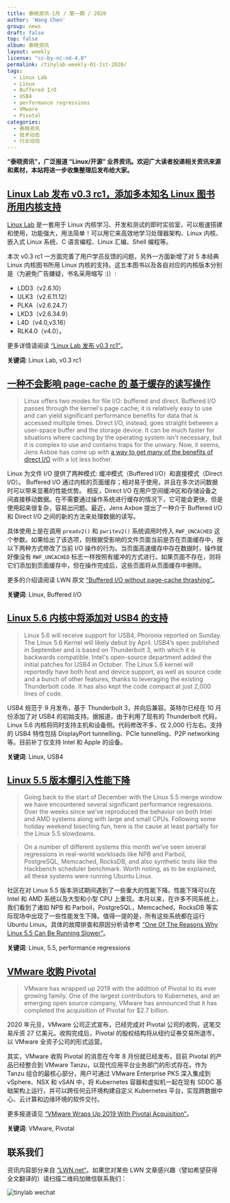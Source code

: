 ```yaml
---
title: 泰晓资讯·1月 / 第一期 / 2020
author: 'Wang Chen'
group: news
draft: false
top: false
album: 泰晓资讯
layout: weekly
license: "cc-by-nc-nd-4.0"
permalink: /tinylab-weekly-01-1st-2020/
tags:
  - Linux Lab
  - Linux
  - Buffered I/O
  - USB4
  - performance regressions
  - VMware
  - Pivotal
categories:
  - 泰晓资讯
  - 技术动态
  - 行业动向
---
```


**“泰晓资讯”，广泛报道 “Linux/开源” 业界资讯。欢迎广大读者投递相关资讯来源和素材，本站将进一步收集整理后发布给大家。**

## [**Linux Lab 发布 v0.3 rc1，添加多本知名 Linux 图书所用内核支持**](https://tinylab.org/linux-lab-v03-rc1/)

[Linux Lab](https://tinylab.org/linux-lab) 是一套用于 Linux 内核学习、开发和测试的即时实验室，可以极速搭建和使用，功能强大，用法简单！可以用它来高效地学习处理器架构、Linux 内核、嵌入式 Linux 系统、C 语言编程、Linux 汇编、Shell 编程等。

本次 v0.3 rc1 一方面完善了用户学员反馈的问题，另外一方面新增了对 5 本经典 Linux 内核图书所用 Linux 内核的支持。这五本图书以及各自对应的内核版本分别是（为避免广告嫌疑，书名采用缩写 :)）: 
- LDD3（v2.6.10）
- ULK3（v2.6.11.12）
- PLKA（v2.6.24.7）
- LKD3（v2.6.34.9）
- L4D（v4.0,v3.16）
- RLK4.0（v4.0）。

更多详情请阅读 [“Linux Lab 发布 v0.3 rc1”](https://tinylab.org/linux-lab-v03-rc1/)。

**关键词**: Linux Lab, v0.3 rc1

## [**一种不会影响 page-cache 的 基于缓存的读写操作**](https://lwn.net/Articles/806980/)

> Linux offers two modes for file I/O: buffered and direct. Buffered I/O passes through the kernel's page cache; it is relatively easy to use and can yield significant performance benefits for data that is accessed multiple times. Direct I/O, instead, goes straight between a user-space buffer and the storage device. It can be much faster for situations where caching by the operating system isn't necessary, but it is complex to use and contains traps for the unwary. Now, it seems, Jens Axboe has come up with [a way to get many of the benefits of direct I/O](https://lwn.net/ml/linux-fsdevel/20191210162454.8608-1-axboe@kernel.dk/) with a lot less bother.

Linux 为文件 I/O 提供了两种模式: 缓冲模式（Buffered I/O）和直接模式（Direct I/O）。 Buffered I/O 通过内核的页面缓存；相对易于使用，并且在多次访问数据时可以带来显著的性能优势。 相反，Direct I/O 在用户空间缓冲区和存储设备之间直接移动数据。在不需要通过操作系统进行缓存的情况下，它可能会更快，但是使用起来很复杂，容易出问题。最近，Jens Axboe 提出了一种介于 Buffered I/O 和 Direct I/O 之间的新的方法来处理数据的读写。

具体使用上是在调用 `preadv2()` 和 `pwritev2()` 系统调用时传入 `RWF_UNCACHED` 这个参数。如果给出了该选项，则根据受影响的文件页面当前是否在页面缓存中，按以下两种方式修改了当前 I/O 操作的行为。当页面高速缓存中存在数据时，操作就好像没有 `RWF_UNCACHED` 标志一样按照有缓冲的方式进行。如果页面不存在，则将它们添加到页面缓存中，但在操作完成后，这些页面将从页面缓存中删除。

更多的介绍请阅读 LWN 原文 [“Buffered I/O without page-cache thrashing”](https://lwn.net/Articles/806980/)。

**关键词**: Linux, Buffered I/O

## [**Linux 5.6 内核中将添加对 USB4 的支持**](https://www.tomshardware.com/news/usb-4-support-linux-kernel-56) 

> Linux 5.6 will receive support for USB4, Phoronix reported on Sunday. The Linux 5.6 Kernel will likely debut by April.
> USB4’s spec published in September and is based on Thunderbolt 3, with which it is backwards compatible. Intel's open-source department added the initial patches for USB4 in October.
> The Linux 5.6 kernel will reportedly have both host and device support, as well as source code and a bunch of other features, thanks to leveraging the existing Thunderbolt code. It has also kept the code compact at just 2,000 lines of code.

USB4 规范于 9 月发布，基于 Thunderbolt 3，并向后兼容。英特尔已经在 10 月份添加了对 USB4 的初始支持。据报道，由于利用了现有的 Thunderbolt 代码，Linux 5.6 内核将同时支持主机和设备侧。代码修改不多，仅 2,000 行左右。支持的 USB4 特性包括 DisplayPort tunnelling、PCIe tunnelling、P2P networking 等。目前补丁仅支持 Intel 和 Apple 的设备。

**关键词**: Linux, USB4

## [**Linux 5.5 版本爆引入性能下降**](https://www.phoronix.com/scan.php?page=article&item=linux-55-regression1&num=1)

> Going back to the start of December with the Linux 5.5 merge window we have encountered several significant performance regressions. Over the weeks since we’ve reproduced the behavior on both Intel and AMD systems along with large and small CPUs. Following some holiday weekend bisecting fun, here is the cause at least partially for the Linux 5.5 slowdowns.

> On a number of different systems this month we’ve seen several regressions in real-world workloads like NPB and Parboil, PostgreSQL, Memcached, RocksDB, and also synthetic tests like the Hackbench scheduler benchmark. Worth noting, as to be explained, all these systems were running Ubuntu Linux.

社区在对 Linux 5.5 版本测试期间遇到了一些重大的性能下降。性能下降可以在 Intel 和 AMD 系统以及大型和小型 CPU 上重现。本月以来，在许多不同系统上，我们看到了诸如 NPB 和 Parboil，PostgreSQL，Memcached，RocksDB 等实际现场中出现了一些性能发生下降。值得一提的是，所有这些系统都在运行 Ubuntu Linux。具体的故障排查和原因分析请参考 [“One Of The Reasons Why Linux 5.5 Can Be Running Slower”](https://www.phoronix.com/scan.php?page=article&item=linux-55-regression1&num=1)。

**关键词**: Linux, 5.5, performance regressions

## [**VMware 收购 Pivotal**](https://www.linux.com/articles/vmware-wraps-2019-with-pivotal-acquisition/)

> VMware has wrapped up 2019 with the addition of Pivotal to its ever growing family. One of the largest contributors to Kubernetes, and an emerging open source company, VMware has announced that it has completed the acquisition of Pivotal for $2.7 billion.

2020 年元旦，VMware 公司正式宣布，已经完成对 Pivotal 公司的收购，这笔交易斥资 27 亿美元。收购完成后，Pivotal 的股权结构将从纽约证券交易所退市，以 VMware 全资子公司的形式运营。

其实，VMware 收购 Pivotal 的消息在今年 8 月份就已经发布，目前 Pivotal 的产品已经整合到 VMware Tanzu，以现代应用平台业务部门的形式存在。作为 Tanzu 组合的最核心部分，用户可通过 VMware Enterprise PKS 深入集成到 vSphere、NSX 和 vSAN 中，将 Kubernetes 容器和虚拟机一起在现有 SDDC 基础架构上运行，并可以跨任何云环境构建自定义 Kubernetes 平台，实现跨数据中心、云计算和边缘环境的软件交付。

更多报道请见 [“VMware Wraps Up 2019 With Pivotal Acquisition”](https://www.linux.com/articles/vmware-wraps-2019-with-pivotal-acquisition/)。

**关键词**: VMware, Pivotal

## 联系我们

资讯内容部分来自 [“LWN.net“](https://lwn.net/)。如果您对某些 LWN 文章感兴趣（譬如希望获得全文翻译的）请扫描二维码加微信联系我们：

![tinylab wechat](/images/wechat/tinylab.jpg)

